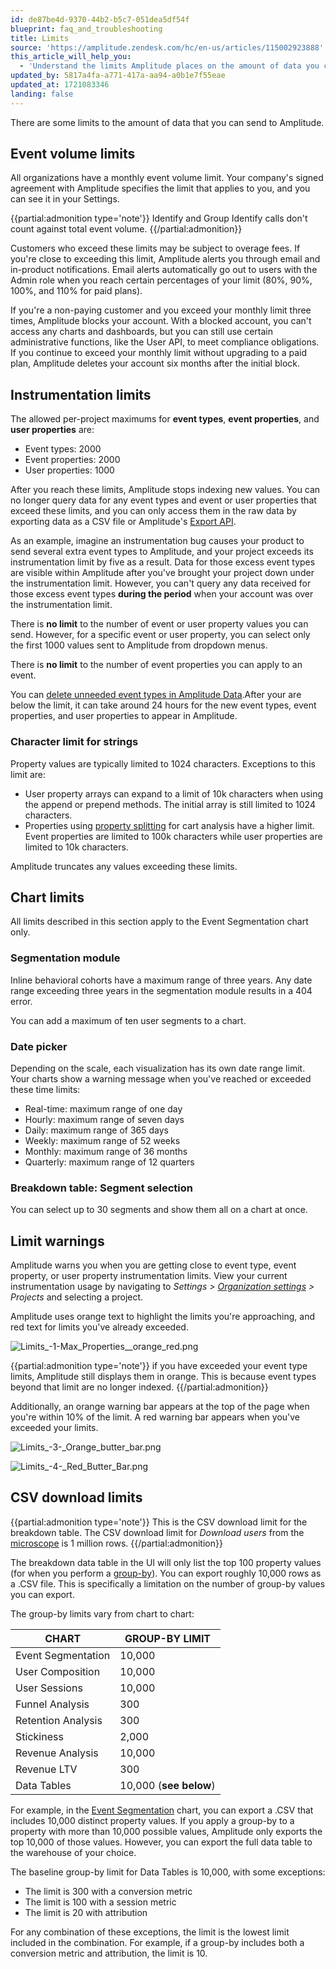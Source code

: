 ```yaml
---
id: de87be4d-9370-44b2-b5c7-051dea5df54f
blueprint: faq_and_troubleshooting
title: Limits
source: 'https://amplitude.zendesk.com/hc/en-us/articles/115002923888'
this_article_will_help_you:
  - 'Understand the limits Amplitude places on the amount of data you can send, and how to avoid exceeding them'
updated_by: 5817a4fa-a771-417a-aa94-a0b1e7f55eae
updated_at: 1721083346
landing: false
---
```

There are some limits to the amount of data that you can send to Amplitude.

## Event volume limits

All organizations have a monthly event volume limit. Your company's signed agreement with Amplitude specifies the limit that applies to you, and you can see it in your Settings.   

{{partial:admonition type='note'}}
Identify and Group Identify calls don't count against total event volume.
{{/partial:admonition}}

Customers who exceed these limits may be subject to overage fees. If you're close to exceeding this limit, Amplitude alerts you through email and in-product notifications. Email alerts automatically go out to users with the Admin role when you reach certain percentages of your limit (80%, 90%, 100%, and 110% for paid plans).

If you're a non-paying customer and you exceed your monthly limit three times, Amplitude blocks your account. With a blocked account, you can't access any charts and dashboards, but you can still use certain administrative functions, like the User API, to meet compliance obligations. If you continue to exceed your monthly limit without upgrading to a paid plan, Amplitude deletes your account six months after the initial block.

## Instrumentation limits

The allowed per-project maximums for **event types**, **event properties**, and **user properties** are:

* Event types: 2000
* Event properties: 2000
* User properties: 1000

After you reach these limits, Amplitude stops indexing new values. You can no longer query data for any event types and event or user properties that exceed these limits, and you can only access them in the raw data by exporting data as a CSV file or Amplitude's [Export API](/docs/apis/analytics/export).

As an example, imagine an instrumentation bug causes your product to send several extra event types to Amplitude, and your project exceeds its instrumentation limit by five as a result. Data for those excess event types are visible within Amplitude after you've brought your project down under the instrumentation limit. However, you can't query any data received for those excess event types **during the period** when your account was over the instrumentation limit. 

There is **no limit** to the number of event or user property values you can send. However, for a specific event or user property, you can select only the first 1000 values sent to Amplitude from dropdown menus.

There is **no limit** to the number of event properties you can apply to an event.

You can [delete unneeded event types in Amplitude Data](/docs/data/remove-invalid-data).After your are below the limit, it can take around 24 hours for the new event types, event properties, and user properties to appear in Amplitude.

### Character limit for strings

Property values are typically limited to 1024 characters. Exceptions to this limit are:

* User property arrays can expand to a limit of 10k characters when using the append or prepend methods. The initial array is still limited to 1024 characters.
* Properties using [property splitting](/docs/analytics/charts/cart-analysis#set-up-property-splitting) for cart analysis have a higher limit. Event properties are limited to 100k characters while user properties are limited to 10k characters. 

Amplitude truncates any values exceeding these limits. 

## Chart limits

All limits described in this section apply to the Event Segmentation chart only.

### Segmentation module

Inline behavioral cohorts have a maximum range of three years. Any date range exceeding three years in the segmentation module results in a 404 error.

You can add a maximum of ten user segments to a chart.

### Date picker

Depending on the scale, each visualization has its own date range limit. Your charts show a warning message when you've reached or exceeded these time limits:

* Real-time: maximum range of one day
* Hourly: maximum range of seven days
* Daily: maximum range of 365 days
* Weekly: maximum range of 52 weeks
* Monthly: maximum range of 36 months
* Quarterly: maximum range of 12 quarters

### Breakdown table: Segment selection

You can select up to 30 segments and show them all on a chart at once.

## Limit warnings

Amplitude warns you when you are getting close to event type, event property, or user property instrumentation limits. View your current instrumentation usage by navigating to *Settings > [Organization settings](/docs/admin/account-management/account-settings) > Projects* and selecting a project.

Amplitude uses orange text to highlight the limits you're approaching, and red text for limits you've already exceeded.

![Limits_-_1_-_Max_Properties__orange_red_.png](/docs/output/img/faq/limits-1-max-properties-orange-red-png.png)

{{partial:admonition type='note'}}
if you have exceeded your event type limits, Amplitude still displays them in orange. This is because event types beyond that limit are no longer indexed.
{{/partial:admonition}}

Additionally, an orange warning bar appears at the top of the page when you're within 10% of the limit. A red warning bar appears when you've exceeded your limits.

![Limits_-_3_-_Orange_butter_bar.png](/docs/output/img/faq/limits-3-orange-butter-bar-png.png)

![Limits_-_4_-_Red_Butter_Bar.png](/docs/output/img/faq/limits-4-red-butter-bar-png.png)

## CSV download limits

{{partial:admonition type='note'}}
This is the CSV download limit for the breakdown table. The CSV download limit for *Download users* from the [microscope](/docs/analytics/microscope) is 1 million rows.
{{/partial:admonition}}

The breakdown data table in the UI will only list the top 100 property values (for when you perform a [group-by](/docs/analytics/charts/group-by)). You can export roughly 10,000 rows as a .CSV file. This is specifically a limitation on the number of group-by values you can export.

The group-by limits vary from chart to chart:

| **CHART** | **GROUP-BY LIMIT** |
| --- | --- |
| Event Segmentation | 10,000 |
| User Composition | 10,000 |
| User Sessions | 10,000 |
| Funnel Analysis | 300 |
| Retention Analysis | 300 |
| Stickiness | 2,000 |
| Revenue Analysis | 10,000 |
| Revenue LTV | 300 |
| Data Tables | 10,000 (**see below**) |

For example, in the [Event Segmentation](/docs/analytics/charts/event-segmentation/event-segmentation-build) chart, you can export a .CSV that includes 10,000 distinct property values. If you apply a group-by to a property with more than 10,000 possible values, Amplitude only exports the top 10,000 of those values. However, you can export the full data table to the warehouse of your choice.

The baseline group-by limit for Data Tables is 10,000, with some exceptions:

* The limit is 300 with a conversion metric
* The limit is 100 with a session metric
* The limit is 20 with attribution

For any combination of these exceptions, the limit is the lowest limit included in the combination. For example, if a group-by includes both a conversion metric and attribution, the limit is 10.
